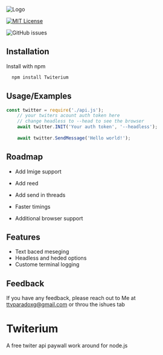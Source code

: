 
![Logo](https://i.ibb.co/9WX6PfR/Twiterium-logo.png)




[![MIT License](https://img.shields.io/badge/License-MIT-green.svg)](https://choosealicense.com/licenses/mit/)

![GitHub issues](https://img.shields.io/github/issues/landonm26301/Twiterium)
 

## Installation

Install with npm

```bash
  npm install Twiterium
```
    
## Usage/Examples

```javascript
const twitter = require('./api.js');
    // your twiters acount auth token here 
    // change headless to --head to see the browser 
    await twitter.INIT('Your auth token', '--headless');  
    
    await twitter.SendMessage('Hello world!');
```



## Roadmap

- Add Imige support

- Add reed

- Add send in threads 

- Faster timings

- Additional browser support


## Features

- Text baced meseging
- Headless and heded options
- Custome terminal logging

## Feedback

If you have any feedback, please reach out to Me at ttvparadoxg@gmail.com or throu the ishues tab


# Twiterium

 A free twiter api paywall work around for node.js

 

